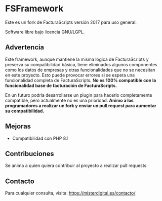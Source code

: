 # FSFramework
Este es un fork de FacturaScripts versión 2017 para uso general.

Software libre bajo licencia GNU/LGPL.

## Advertencia
Este framework, aunque mantiene la misma lógica de FacturaScripts y preserva su compatibilidad básica, tiene eliminados algunos componentes como los datos de empresas y otras funcionalidades que no se necesitan en este proyecto. Esto puede provocar errores si se espera una funcionalidad completa de FacturaScripts. **No es 100% compatible con la funcionalidad base de facturación de FacturaScripts.**

En un futuro podría desarrollarse un plugin para hacerlo completamente compatible, pero actualmente no es una prioridad. **Animo a los programadores a realizar un fork y enviar un pull request para aumentar su compatibilidad.**

## Mejoras
- Compatibilidad con PHP 8.1

## Contribuciones
Se anima a quien quiera contribuir al proyecto a realizar pull requests.

## Contacto
Para cualquier consulta, visita: https://misterdigital.es/contacto/
